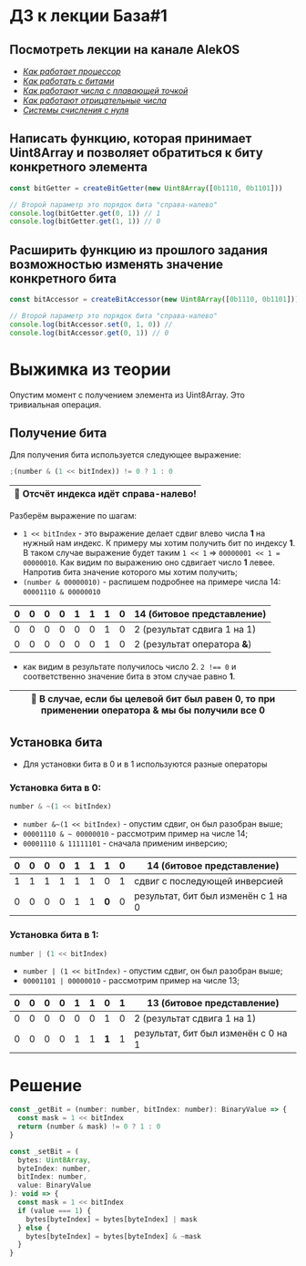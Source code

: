 # ДЗ к лекции База#1

## Посмотреть лекции на канале AlekOS

- _[Как работает процессор](https://www.youtube.com/watch?v=k9wK2FThEsk)_
- _[Как работать с битами](https://www.youtube.com/watch?v=qewavPO6jcA)_
- _[Как работают числа с плавающей точкой](https://www.youtube.com/watch?v=U0U8Ddx4TgE)_
- _[Как работают отрицательные числа](https://www.youtube.com/watch?v=BIYiuy8WWiU)_
- _[Системы счисления с нуля](https://www.youtube.com/watch?v=kG_ipMygRUc)_

## Написать функцию, которая принимает Uint8Array и позволяет обратиться к биту конкретного элемента

```js
const bitGetter = createBitGetter(new Uint8Array([0b1110, 0b1101]))

// Второй параметр это порядок бита "справа-налево"
console.log(bitGetter.get(0, 1)) // 1
console.log(bitGetter.get(1, 1)) // 0
```

## Расширить функцию из прошлого задания возможностью изменять значение конкретного бита

```js
const bitAccessor = createBitAccessor(new Uint8Array([0b1110, 0b1101]))

// Второй параметр это порядок бита "справа-налево"
console.log(bitAccessor.set(0, 1, 0)) //
console.log(bitAccessor.get(0, 1)) // 0
```

# Выжимка из теории

Опустим момент с получением элемента из Uint8Array. Это тривиальная операция.

## Получение бита

Для получения бита используется следующее выражение:

```js
;(number & (1 << bitIndex)) != 0 ? 1 : 0
```

| :memo: Отсчёт индекса идёт справа-налево! |
| ----------------------------------------- |


Разберём выражение по шагам:

- `1 << bitIndex` - это выражение делает сдвиг влево числа **1** на нужный нам индекс. К примеру мы хотим получить бит по индексу **1**. В таком случае выражение будет таким `1 << 1` => `00000001 << 1 = 00000010`. Как видим по выражению оно сдвигает число **1** левее. Напротив бита значение которого мы хотим получить;
- `(number & 00000010)` - распишем подробнее на примере числа 14: `00001110 & 00000010`

| 0   | 0   | 0   | 0   | 1   | 1   | 1   | 0   | 14 (битовое представление)    |
| --- | --- | --- | --- | --- | --- | --- | --- | ----------------------------- |
| 0   | 0   | 0   | 0   | 0   | 0   | 1   | 0   | 2 (результат сдвига 1 на 1)   |
| 0   | 0   | 0   | 0   | 0   | 0   | 1   | 0   | 2 (результат оператора **&**) |

- как видим в результате получилось число 2. `2 !== 0` и соответственно значение бита в этом случае равно **1**.

| :memo: В случае, если бы целевой бит был равен 0, то при применении оператора **&** мы бы получили все 0 |
| -------------------------------------------------------------------------------------------------------- |


## Установка бита

- Для установки бита в 0 и в 1 используются разные операторы

### Установка бита в 0:

```js
number & ~(1 << bitIndex)
```

- `number &~(1 << bitIndex)` - опустим сдвиг, он был разобран выше;
- `00001110 & ~ 00000010` - рассмотрим пример на числе 14;
- `00001110 & 11111101` - сначала применим инверсию;

| 0   | 0   | 0   | 0   | 1   | 1   | 1     | 0   | 14 (битовое представление)          |
| --- | --- | --- | --- | --- | --- | ----- | --- | ----------------------------------- |
| 1   | 1   | 1   | 1   | 1   | 1   | 0     | 1   | сдвиг с последующей инверсией       |
| 0   | 0   | 0   | 0   | 1   | 1   | **0** | 0   | результат, бит был изменён с 1 на 0 |

### Установка бита в 1:

```js
number | (1 << bitIndex)
```

- `number | (1 << bitIndex)` - опустим сдвиг, он был разобран выше;
- `00001101 | 00000010` - рассмотрим пример на числе 13;

| 0   | 0   | 0   | 0   | 1   | 1   | 0     | 1   | 13 (битовое представление)          |
| --- | --- | --- | --- | --- | --- | ----- | --- | ----------------------------------- |
| 0   | 0   | 0   | 0   | 0   | 0   | 1     | 0   | 2 (результат сдвига 1 на 1)         |
| 0   | 0   | 0   | 0   | 1   | 1   | **1** | 1   | результат, бит был изменён с 0 на 1 |

# Решение

```js
const _getBit = (number: number, bitIndex: number): BinaryValue => {
  const mask = 1 << bitIndex
  return (number & mask) != 0 ? 1 : 0
}

const _setBit = (
  bytes: Uint8Array,
  byteIndex: number,
  bitIndex: number,
  value: BinaryValue
): void => {
  const mask = 1 << bitIndex
  if (value === 1) {
    bytes[byteIndex] = bytes[byteIndex] | mask
  } else {
    bytes[byteIndex] = bytes[byteIndex] & ~mask
  }
}
```
